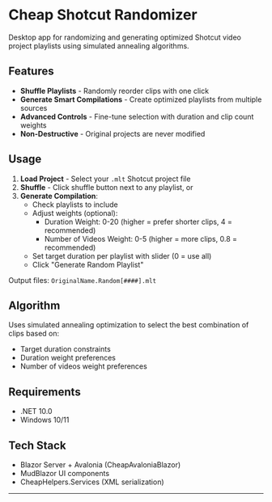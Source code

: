 # Cheap Shotcut Randomizer

Desktop app for randomizing and generating optimized Shotcut video project playlists using simulated annealing algorithms.

## Features

- **Shuffle Playlists** - Randomly reorder clips with one click
- **Generate Smart Compilations** - Create optimized playlists from multiple sources
- **Advanced Controls** - Fine-tune selection with duration and clip count weights
- **Non-Destructive** - Original projects are never modified

## Usage

1. **Load Project** - Select your `.mlt` Shotcut project file
2. **Shuffle** - Click shuffle button next to any playlist, or
3. **Generate Compilation**:
   - Check playlists to include
   - Adjust weights (optional):
     - Duration Weight: 0-20 (higher = prefer shorter clips, 4 = recommended)
     - Number of Videos Weight: 0-5 (higher = more clips, 0.8 = recommended)
   - Set target duration per playlist with slider (0 = use all)
   - Click "Generate Random Playlist"

Output files: `OriginalName.Random[####].mlt`

## Algorithm

Uses simulated annealing optimization to select the best combination of clips based on:
- Target duration constraints
- Duration weight preferences
- Number of videos weight preferences

## Requirements

- .NET 10.0
- Windows 10/11

## Tech Stack

- Blazor Server + Avalonia (CheapAvaloniaBlazor)
- MudBlazor UI components
- CheapHelpers.Services (XML serialization)

---
